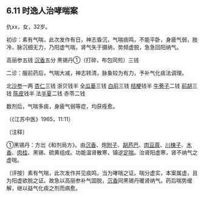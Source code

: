 ## 6.11 时逸人治哮喘案

仇xx，女，32岁。

初诊：素有气喘，此次发作有日，神志昏沉，气喘痰鸣，不能平卧，身疲气弱，肢冷，脉沉细无力，乃阳虚气喘，肾气失于摄纳，势频虚脱，急急回阳纳气。

高丽参五钱 [沉香](https://www.gmzyjc.com/read/bc/bc11-0.0.9.0.0.md)五分 黑锡丹①（打碎，布包同煎）三钱

二诊：服前药后，气喘大减，神志转清，脉象较为有力，予补气化痰法调理。

北[沙参](https://www.gmzyjc.com/read/bc/bc17-0.4.1.0.0.md)一两 [杏仁](https://www.gmzyjc.com/read/bc/bc16-0.3.1.0.0.md)三钱 浙贝钱半 全[瓜蒌](https://www.gmzyjc.com/read/bc/bc16-0.2.4.0.0.md)三钱 [白前](https://www.gmzyjc.com/read/bc/bc16-0.1.6.0.0.md)三钱 [桔梗](https://www.gmzyjc.com/read/bc/bc16-0.2.2.0.0.md)钱半 [牛蒡子](https://www.gmzyjc.com/read/bc/bc01-1.2.2.0.0.md)二钱 [前胡](https://www.gmzyjc.com/read/bc/bc16-0.2.1.0.0.md)三钱 [陈皮](https://www.gmzyjc.com/read/bc/bc11-0.0.1.0.0.md)钱半 法[半夏](https://www.gmzyjc.com/read/bc/bc16-0.1.1.0.0.md)二钱 赤苓二钱

数剂后，气喘多痰，身疲气弱等症，均获痊愈。

（《江苏中医》1965，11:11）

〔注释〕

①黑锡丹：方岀《和剂局方》。由[沉香](https://www.gmzyjc.com/read/bc/bc11-0.0.9.0.0.md)、炮[附子](https://www.gmzyjc.com/read/bc/bc07-0.1.0.0.0.md)、[胡芦巴](https://www.gmzyjc.com/read/bc/bc17-0.2.13.0.0.md)、[肉豆蔻](https://www.gmzyjc.com/read/bc/bc18-0.0.6.0.0.md)、[川楝子](https://www.gmzyjc.com/read/bc/bc11-0.0.12.0.0.md)、[木香](https://www.gmzyjc.com/read/bc/bc11-0.0.5.0.0.md)、[肉桂](https://www.gmzyjc.com/read/bc/bc07-0.3.0.0.0.md)、黑锡、硫黄组成。功能温肾散寒，镇逆[定喘](https://www.gmzyjc.com/read/zjs/zjs3.4-0.1.2.2.0.md)。治肾阳虚寒，肾不纳气之虚喘。

〔评按〕素有气喘，此次发作并见痰鸣，当为哮喘之证。喘分虚实，本案属虚，且为阳虚欲脱之证。故急以高丽参补气固脱，[沉香](https://www.gmzyjc.com/read/bc/bc11-0.0.9.0.0.md)同黑锡丹暖肾纳气。药后喘势缓解，继以益气化痰之剂而病愈。
